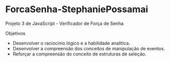 # ForcaSenha-StephaniePossamai
Projeto 3 de JavaScript - Verificador de Força de Senha

Objetivos
- Desenvolver o racíocinio lógico e a habilidade analítica.
- Desenvolver a compreensão dos conceitos de manipulação de eventos.
- Reforçar a compreensão do conceito de estruturas de seleção.
